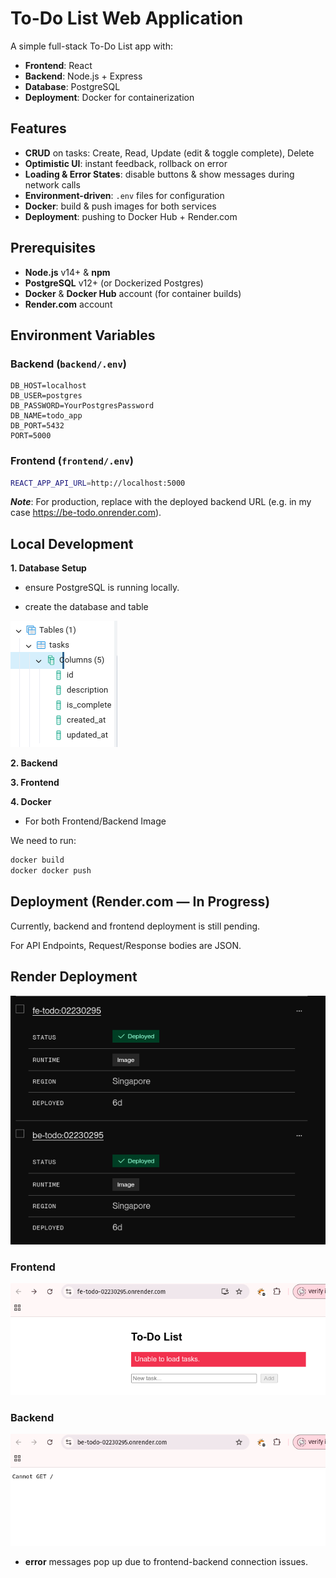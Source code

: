 # To-Do List Web Application

A simple full-stack To-Do List app with:

- **Frontend**: React  
- **Backend**: Node.js + Express  
- **Database**: PostgreSQL  
- **Deployment**: Docker for containerization  

## Features
- **CRUD** on tasks: Create, Read, Update (edit & toggle complete), Delete  
- **Optimistic UI**: instant feedback, rollback on error  
- **Loading & Error States**: disable buttons & show messages during network calls  
- **Environment-driven**: `.env` files for configuration  
- **Docker**: build & push images for both services  
- **Deployment**: pushing to Docker Hub + Render.com

## Prerequisites

- **Node.js** v14+ & **npm**  
- **PostgreSQL** v12+ (or Dockerized Postgres)  
- **Docker** & **Docker Hub** account (for container builds)  
- **Render.com** account

## Environment Variables

### Backend (`backend/.env`)

```dotenv
DB_HOST=localhost
DB_USER=postgres
DB_PASSWORD=YourPostgresPassword
DB_NAME=todo_app
DB_PORT=5432
PORT=5000
```
### Frontend (`frontend/.env`)

```bash
REACT_APP_API_URL=http://localhost:5000
```

***Note***: For production, replace with the deployed backend URL (e.g. in my case https://be-todo.onrender.com).

## Local Development

**1. Database Setup**
- ensure PostgreSQL is running locally.

- create the database and table

![alt text](image-3.png)

**2. Backend**

**3. Frontend**

**4. Docker**
- For both Frontend/Backend Image

We need to run:
```bash
docker build
docker docker push 
```

## Deployment (Render.com — In Progress)

Currently, backend and frontend deployment is still pending.

For API Endpoints, Request/Response bodies are JSON.

## Render Deployment

![alt text](image.png)

### Frontend

![alt text](image-1.png)

### Backend

![alt text](image-2.png)

- **error** messages pop up due to frontend-backend connection issues.